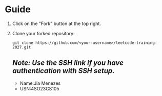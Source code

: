 # Guide
1. Click on the "Fork" button at the top right.
2. Clone your forked repository:

   `git clone https://github.com/<your-username>/leetcode-training-2027.git`

   *Note: Use the SSH link if you have authentication with SSH setup.*
   ---
   - Name:Jia Menezes
   - USN:4SO23CS105
